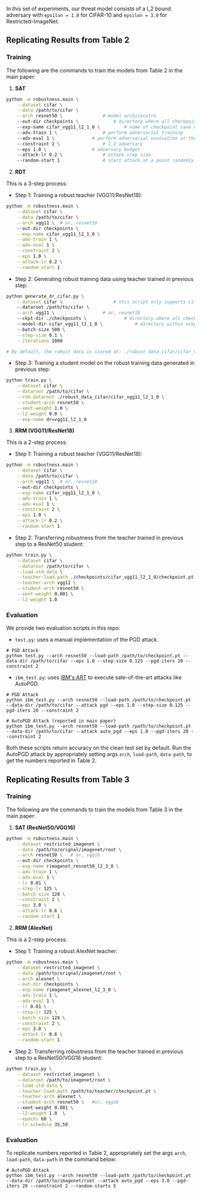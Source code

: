 In this set of experiments, our threat model consists of a l_2 bound adversary with `epsilon = 1.0` for CIFAR-10 and `epsilon = 3.0` for Restricted-ImageNet.

## Replicating Results from Table 2
### Training

The following are the commands to train the models from Table 2 in the main paper:

1. **SAT**

```bash
python -m robustness.main \
    --dataset cifar \
    --data /path/to/cifar \
    --arch resnet50 \				# model architecutre
    --out-dir checkpoints \ 			# directory where all checkpoints will be stored
    --exp-name cifar_vgg11_l2_1_0 \ 		# name of checkpoint save dir for this experiment
    --adv-train 1 \ 				# perform adversarial training
    --adv-eval 1 \ 				# perform adversarial evaluation at the end of every epoch
    --constraint 2 \ 				# l_2 adversary
    --eps 1.0 \ 				# adversary budget
    --attack-lr 0.2 \ 				# attack step size
    --random-start 1 				# start attack at a point randomly sampled from the neighborhood of the given input
```

2. **RDT**

This is a 3-step process:

* Step 1: Training a robust teacher (VGG11/ResNet18):


```bash
python -m robustness.main \
    --dataset cifar \
    --data /path/to/cifar \
    --arch vgg11 \	# or, resnet18
    --out-dir checkpoints \
    --exp-name cifar_vgg11_l2_1_0 \
    --adv-train 1 \
    --adv-eval 1 \
    --constraint 2 \
    --eps 1.0 \
    --attack-lr 0.2 \
    --random-start 1
```

* Step 2:  Generating robust training data using teacher trained in previous step:

```bash
python generate_dr_cifar.py \
    --dataset cifar \ 					# this script only supports cifar
    --dataroot /path/to/cifar \
    --arch vgg11 \					# or, resnet18
    --ckpt-dir ./checkpoints \				# directory where all checkpoints will be stored
    --model-dir cifar_vgg11_l2_1_0 \			# directory within <ckpt-dir> with teacher's checkpoint
    --batch-size 500 \
    --step-size 0.1 \
    --iterations 1000

# By default, the robust data is stored at: ./robust_data_cifar/cifar_vgg11_l2_1_0
```


* Step 3: Training a student model on the robust training data generated in previous step:

```bash
python train.py \
    --dataset cifar \
    --dataroot /path/to/cifar \
    --rob-dataroot ./robust_data_cifar/cifar_vgg11_l2_1_0 \
    --student-arch resnet50 \
    --xent-weight 1.0 \
    --l2-weight 0.0 \
    --exp-name dr=vgg11_l2_1_0
```


3. **RRM (VGG11/ResNet18)**

This is a 2-step process:

* Step 1: Training a robust teacher (VGG11/ResNet18):

```bash
python -m robustness.main \
    --dataset cifar \
    --data /path/to/cifar \
    --arch vgg11 \	# or, resnet18
    --out-dir checkpoints \
    --exp-name cifar_vgg11_l2_1_0 \
    --adv-train 1 \
    --adv-eval 1 \
    --constraint 2 \
    --eps 1.0 \
    --attack-lr 0.2 \
    --random-start 1
```

* Step 2: Transferring robustness from the teacher trained in previous step to a ResNet50 student:

```bash
python train.py \
    --dataset cifar \
    --dataroot /path/to/cifar \
    --load-std-data \
    --teacher-load-path ./checkpoints/cifar_vgg11_l2_1_0/checkpoint.pt \
    --teacher-arch vgg11 \
    --student-arch resnet50 \
    --xent-weight 0.001 \
    --l2-weight 1.0 
```


### Evaluation

We provide two evaluation scripts in this repo:

* `test.py`: uses a manual implementation of the PGD attack.

```
# PGD Attack
python test.py --arch resnet50 --load-path /path/to/checkpoint.pt --data-dir /path/to/cifar --eps 1.0 --step-size 0.125 --pgd-iters 20 --constraint 2

```

* `ibm_test.py`: uses [IBM's ART](https://github.com/Trusted-AI/adversarial-robustness-toolbox) to execute sate-of-the-art attacks like AutoPGD.

```
# PGD Attack
python ibm_test.py --arch resnet50 --load-path /path/to/checkpoint.pt --data-dir /path/to/cifar --attack pgd --eps 1.0 --step-size 0.125 --pgd-iters 20 --constraint 2

# AutoPGD Attack (reported in main paper)
python ibm_test.py --arch resnet50 --load-path /path/to/checkpoint.pt --data-dir /path/to/cifar --attack auto_pgd --eps 1.0 --pgd-iters 20 --constraint 2

```

Both these scripts return accuracy on the clean test set by default. Run the AutoPGD attack by appropriately setting args `arch`, `load-path`, `data-path`, to get the numbers reported in Table 2.


## Replicating Results from Table 3
### Training

The following are the commands to train the models from Table 3 in the main paper:

1. **SAT (ResNet50/VGG16)**

```bash
python -m robustness.main \
	--dataset restricted_imagenet \
	--data /path/to/orignal/imagenet/root \
	--arch resnet50 \	# or, vgg16
	--out-dir checkpoints \
	--exp-name rimagenet_resnet50_l2_3_0 \
	--adv-train 1 \
	--adv-eval 1 \
	--lr 0.01 \
	--step-lr 125 \
	--batch-size 128 \
	--constraint 2 \
	--eps 3.0 \
	--attack-lr 0.6 \
	--random-start 1
```

2. **RRM (AlexNet)**

This is a 2-step process:

* Step 1: Training a robust AlexNet teacher:

```bash
python -m robustness.main \
	--dataset restricted_imagenet \
	--data /path/to/orignal/imagenet/root \
	--arch alexnet \
	--out-dir checkpoints \
	--exp-name rimagenet_alexnet_l2_3_0 \
	--adv-train 1 \
	--adv-eval 1 \
	--lr 0.01 \
	--step-lr 125 \
	--batch-size 128 \
	--constraint 2 \
	--eps 3.0 \
	--attack-lr 0.6 \
	--random-start 1
```

* Step 2: Transferring robustness from the teacher trained in previous step to a ResNet50/VGG16 student:

```bash
python train.py \
    --dataset restricted_imagenet \
    --dataroot /path/to/imagenet/root \
    --load-std-data \
    --teacher-load-path /path/to/teacher/checkpoint.pt \
    --teacher-arch alexnet \
    --student-arch resnet50 \	#or, vgg16
    --xent-weight 0.001 \
    --l2-weight 1.0  \
    --epochs 60 \
    --lr-schedule 35,50
```

### Evaluation

To replicate numbers reported in Table 2, appropriately set the args `arch`, `load-path`, `data-path` in the command below:

```
# AutoPGD Attack
python ibm_test.py --arch resnet50 --load-path /path/to/checkpoint.pt --data-dir /path/to/imagenet/root --attack auto_pgd --eps 3.0 --pgd-iters 20 --constraint 2 --random-starts 5

```


